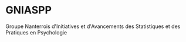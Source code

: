 # GNIASPP
Groupe Nanterrois d'Initiatives et d'Avancements des Statistiques et des Pratiques en Psychologie
